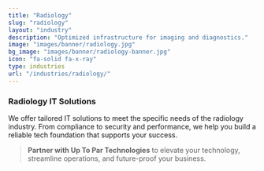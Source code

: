 ```yaml
---
title: "Radiology"
slug: "radiology"
layout: "industry"
description: "Optimized infrastructure for imaging and diagnostics."
image: "images/banner/radiology.jpg"
bg_image: "images/banner/radiology-banner.jpg"
icon: "fa-solid fa-x-ray"
type: industries
url: "/industries/radiology/"
---
```


### Radiology IT Solutions

We offer tailored IT solutions to meet the specific needs of the radiology industry. From compliance to security and performance, we help you build a reliable tech foundation that supports your success.

> **Partner with Up To Par Technologies** to elevate your technology, streamline operations, and future-proof your business.